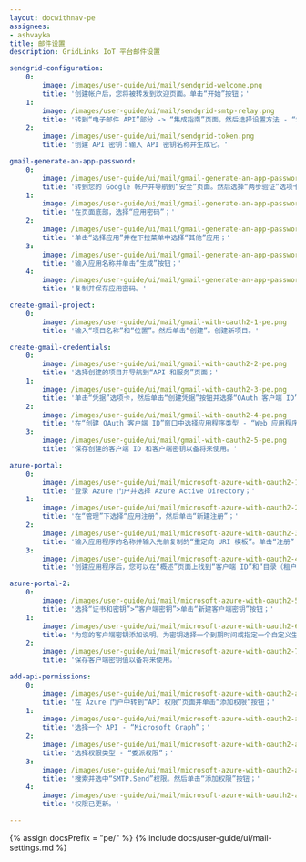 ```yaml
---
layout: docwithnav-pe
assignees:
- ashvayka
title: 邮件设置
description: GridLinks IoT 平台邮件设置

sendgrid-configuration:
    0:
        image: /images/user-guide/ui/mail/sendgrid-welcome.png
        title: '创建帐户后，您将被转发到欢迎页面。单击“开始”按钮；'
    1:
        image: /images/user-guide/ui/mail/sendgrid-smtp-relay.png
        title: '转到“电子邮件 API”部分 -> “集成指南”页面，然后选择设置方法 - “SMTP 中继”；'
    2:
        image: /images/user-guide/ui/mail/sendgrid-token.png
        title: '创建 API 密钥：输入 API 密钥名称并生成它。'

gmail-generate-an-app-password:
    0:
        image: /images/user-guide/ui/mail/gmail-generate-an-app-password-1.png
        title: '转到您的 Google 帐户并导航到“安全”页面。然后选择“两步验证”选项卡；'
    1:
        image: /images/user-guide/ui/mail/gmail-generate-an-app-password-2.png
        title: '在页面底部，选择“应用密码”；'
    2:
        image: /images/user-guide/ui/mail/gmail-generate-an-app-password-3.png
        title: '单击“选择应用”并在下拉菜单中选择“其他”应用；'
    3:
        image: /images/user-guide/ui/mail/gmail-generate-an-app-password-4.png
        title: '输入应用名称并单击“生成”按钮；'
    4:
        image: /images/user-guide/ui/mail/gmail-generate-an-app-password-5.png
        title: '复制并保存应用密码。'

create-gmail-project:
    0:
        image: /images/user-guide/ui/mail/gmail-with-oauth2-1-pe.png
        title: '输入“项目名称”和“位置”。然后单击“创建”。创建新项目。'

create-gmail-credentials:
    0:
        image: /images/user-guide/ui/mail/gmail-with-oauth2-2-pe.png
        title: '选择创建的项目并导航到“API 和服务”页面；'
    1:
        image: /images/user-guide/ui/mail/gmail-with-oauth2-3-pe.png
        title: '单击“凭据”选项卡，然后单击“创建凭据”按钮并选择“OAuth 客户端 ID”；'
    2:
        image: /images/user-guide/ui/mail/gmail-with-oauth2-4-pe.png
        title: '在“创建 OAuth 客户端 ID”窗口中选择应用程序类型 - “Web 应用程序”并输入 OAuth2 客户端的名称。然后，在“授权的重定向 URI”部分，单击“+ 添加 URI”按钮并粘贴先前复制的“重定向 URI 模板”。单击“创建”；'
    3:
        image: /images/user-guide/ui/mail/gmail-with-oauth2-5-pe.png
        title: '保存创建的客户端 ID 和客户端密钥以备将来使用。'

azure-portal:
    0:
        image: /images/user-guide/ui/mail/microsoft-azure-with-oauth2-1-pe.png
        title: '登录 Azure 门户并选择 Azure Active Directory；'
    1:
        image: /images/user-guide/ui/mail/microsoft-azure-with-oauth2-2-pe.png
        title: '在“管理”下选择“应用注册”，然后单击“新建注册”；'
    2:
        image: /images/user-guide/ui/mail/microsoft-azure-with-oauth2-3-pe.png
        title: '输入应用程序的名称并输入先前复制的“重定向 URI 模板”。单击“注册”；'
    3:
        image: /images/user-guide/ui/mail/microsoft-azure-with-oauth2-4-pe.png
        title: '创建应用程序后，您可以在“概述”页面上找到“客户端 ID”和“目录（租户）ID”。将它们保存以备将来使用。'

azure-portal-2:
    0:
        image: /images/user-guide/ui/mail/microsoft-azure-with-oauth2-5-pe.png
        title: '选择“证书和密钥”>“客户端密钥”>单击“新建客户端密钥”按钮；'
    1:
        image: /images/user-guide/ui/mail/microsoft-azure-with-oauth2-6-pe.png
        title: '为您的客户端密钥添加说明。为密钥选择一个到期时间或指定一个自定义生命周期。单击“添加”；'
    2:
        image: /images/user-guide/ui/mail/microsoft-azure-with-oauth2-7-pe.png
        title: '保存客户端密钥值以备将来使用。'

add-api-permissions:
    0:
        image: /images/user-guide/ui/mail/microsoft-azure-with-oauth2-api-permissions-1-pe.png
        title: '在 Azure 门户中转到“API 权限”页面并单击“添加权限”按钮；'
    1:
        image: /images/user-guide/ui/mail/microsoft-azure-with-oauth2-api-permissions-2-pe.png
        title: '选择一个 API - “Microsoft Graph”；'
    2:
        image: /images/user-guide/ui/mail/microsoft-azure-with-oauth2-api-permissions-3-pe.png
        title: '选择权限类型 - “委派权限”；'
    3:
        image: /images/user-guide/ui/mail/microsoft-azure-with-oauth2-api-permissions-4-pe.png
        title: '搜索并选中“SMTP.Send”权限。然后单击“添加权限”按钮；'
    4:
        image: /images/user-guide/ui/mail/microsoft-azure-with-oauth2-api-permissions-5-pe.png
        title: '权限已更新。'

---
```


{% assign docsPrefix = "pe/" %}
{% include docs/user-guide/ui/mail-settings.md %}